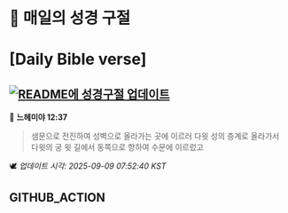 # 🙏 매일의 성경 구절
# [Daily Bible verse]
## [![README에 성경구절 업데이트](https://github.com/DONGSUKA/first_test/actions/workflows/update-readme-bible.yml/badge.svg)](https://github.com/DONGSUKA/first_test/actions/workflows/update-readme-bible.yml)
<!-- START_BIBLE_VERSE -->
📖 **느헤미야 12:37**
> 샘문으로 전진하여 성벽으로 올라가는 곳에 이르러 다윗 성의 층계로 올라가서 다윗의 궁 윗 길에서 동쪽으로 향하여 수문에 이르렀고

🕊️ _업데이트 시각: 2025-09-09 07:52:40 KST_
  <!-- END_BIBLE_VERSE -->
## GITHUB_ACTION
